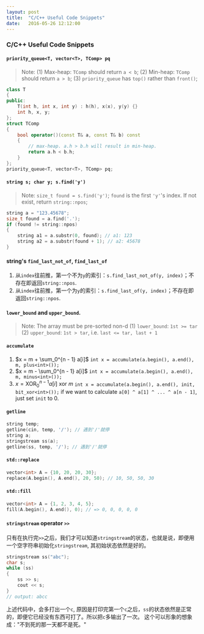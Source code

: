 ```yaml
---
layout: post
title:  "C/C++ Useful Code Snippets"
date:   2016-05-26 12:12:00
---
```


### C/C++ Useful Code Snippets
#### `priority_queue<T, vector<T>, TComp> pq`
> Note:
> (1) Max-heap: `TComp` should return `a < b`;
> (2) Min-heap: `TComp` should return `a > b`;
> (3) `priority_queue` has `top()` rather than `front()`;
```cpp
class T
{
public:
	T(int h, int x, int y) : h(h), x(x), y(y) {}
	int h, x, y;
};
struct TComp
{
	bool operator()(const T& a, const T& b) const
	{
		// max-heap. a.h > b.h will result in min-heap.
		return a.h < b.h; 
	}
};
priority_queue<T, vector<T>, TComp> pq;
```

#### `string s; char y; s.find('y')`
> Note: `size_t found = s.find('y')`; `found` is the first `'y'`'s index. If not exist, return `string::npos`;
```cpp
string a = "123.45678";
size_t found = a.find('.');
if (found != string::npos)
{
	string a1 = a.substr(0, found); // a1: 123
	string a2 = a.substr(found + 1); // a2: 45678
}
```

#### string's `find_last_not_of`, `find_last_of`
1. 从`index`往前推，第一个不为`y`的索引：`s.find_last_not_of(y, index)`；不存在即返回`string::npos`.
2. 从`index`往前推，第一个为`y`的索引：`s.find_last_of(y, index)`；不存在即返回`string::npos`.

#### `lower_bound` and `upper_bound`.
> Note: The array must be pre-sorted non-d 
> (1) `lower_bound`: `1st >= tar`
> (2) `upper_bound`: `1st > tar`, i.e. `last <= tar, last + 1`

#### `accumulate`
1. $x = m + \sum_0^{n - 1} a[i]$ 
`int x = accumulate(a.begin(), a.end(), m, plus<int>());`
2. $x = m - \sum_0^{n - 1} a[i]$
`int x = accumulate(a.begin(), a.end(), m, minus<int>());`
3. $x = \text{XOR}_0^{n - 1} a[i]\ \text{xor}\ m$
`int x = accumulate(a.begin(), a.end(), init, bit_xor<int>());`
if we want to calculate `a[0] ^ a[1] ^ ... ^ a[n - 1]`, just set `init` to 0.

#### `getline`
```cpp
string temp;
getline(cin, temp, '/'); // 遇到'/'就停
string a;
stringstream ss(a);
getline(ss, temp, '/'); // 遇到'/'就停
```

#### `std::replace`
```cpp
vector<int> A = {10, 20, 20, 30};
replace(A.begin(), A.end(), 20, 50); // 10, 50, 50, 30
```

#### `std::fill`
```cpp
vector<int> A = {1, 2, 3, 4, 5};
fill(A.begin(), A.end(), 0); // => 0, 0, 0, 0, 0
```

#### `stringstream` operator `>>`
只有在执行完`>>`之后，我们才可以知道`stringstream`的状态，也就是说，即便用一个空字符串初始化`stringstream`, 其初始状态依然是好的。
```cpp
stringstream ss("abc");
char s;
while (ss)
{
	ss >> s;
	cout << s;
}
// output: abcc
```
上述代码中，会多打出一个`c`, 原因是打印完第一个`c`之后，`ss`的状态依然是正常的，即便它已经没有东西可打了。所以把`c`多输出了一次。
这个可以形象的想象成："不到死的那一天都不是死。"

<script>
  var disqus_identifier = 'cpp-useful-code-snippets';
  var disqus_title = '{{ page.title }}'
  var disqus_url = '{{ page.url | prepend: site.baseurl | prepend: site.url }}'
</script>